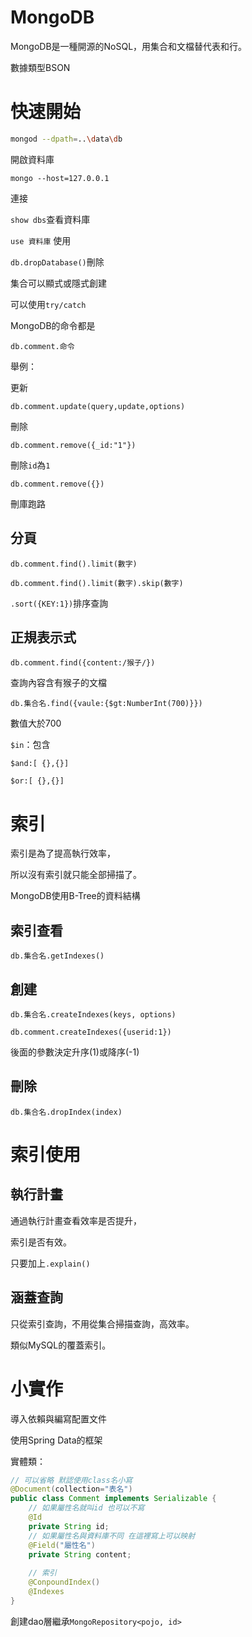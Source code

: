 # MongoDB

MongoDB是一種開源的NoSQL，用集合和文檔替代表和行。

數據類型BSON

# 快速開始

```sh
mongod --dpath=..\data\db
```

開啟資料庫

```shell
mongo --host=127.0.0.1
```

連接

`show dbs`查看資料庫

`use 資料庫` 使用

`db.dropDatabase()`刪除

集合可以顯式或隱式創建

可以使用`try/catch`

MongoDB的命令都是

```shell
db.comment.命令
```

舉例：

更新

```shell
db.comment.update(query,update,options)
```

刪除

```shell
db.comment.remove({_id:"1"})
```

刪除`id`為`1`

```shell
db.comment.remove({})
```

刪庫跑路

## 分頁

`db.comment.find().limit(數字)`

`db.comment.find().limit(數字).skip(數字)`

`.sort({KEY:1})`排序查詢

## 正規表示式

```shell
db.comment.find({content:/猴子/})
```

查詢內容含有猴子的文檔

```shell
db.集合名.find({vaule:{$gt:NumberInt(700)}})
```

數值大於700

`$in`：包含

`$and:[ {},{}]`

`$or:[ {},{}]`

# 索引

索引是為了提高執行效率，

所以沒有索引就只能全部掃描了。

MongoDB使用B-Tree的資料結構

## 索引查看

`db.集合名.getIndexes()`

## 創建

`db.集合名.createIndexes(keys, options)`

`db.comment.createIndexes({userid:1})`

後面的參數決定升序(1)或降序(-1)	

## 刪除

`db.集合名.dropIndex(index)`

# 索引使用

## 執行計畫

通過執行計畫查看效率是否提升，

索引是否有效。

只要加上`.explain()`

## 涵蓋查詢

只從索引查詢，不用從集合掃描查詢，高效率。

類似MySQL的覆蓋索引。

# 小實作

導入依賴與編寫配置文件

使用Spring Data的框架

實體類：

```java
// 可以省略 默認使用class名小寫
@Document(collection="表名")
public class Comment implements Serializable {
    // 如果屬性名就叫id 也可以不寫
    @Id
    private String id;
    // 如果屬性名與資料庫不同 在這裡寫上可以映射
    @Field("屬性名")
    private String content;
    
    // 索引
    @ConpoundIndex()
    @Indexes
}
```

創建dao層繼承`MongoRepository<pojo, id>`


